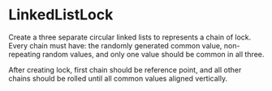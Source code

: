 # LinkedListLock

Create a three separate circular linked lists to represents a chain of lock. Every chain must have: 
the randomly generated common value,
non-repeating random values,
and only one value should be common in all three.

After creating lock, first chain should be reference point, and all other chains should be
rolled until all common values aligned vertically.
